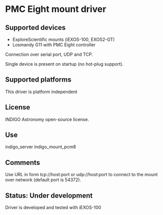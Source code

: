 # PMC Eight mount driver

## Supported devices

* ExploreScientific mounts (iEXOS-100, EXOS2-GT)
* Losmandy G11 with PMC Eight controller

Connection over serial port, UDP and TCP.

Single device is present on startup (no hot-plug support).

## Supported platforms

This driver is platform independent

## License

INDIGO Astronomy open-source license.

## Use

indigo_server indigo_mount_pcm8

## Comments

Use URL in form tcp://host:port or udp://host:port to connect to the mount over network (default port is 54372).

## Status: Under development

Driver is developed and tested with iEXOS-100
